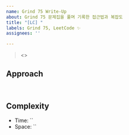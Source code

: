 ```yaml
---
name: Grind 75 Write-Up
about: Grind 75 문제집을 풀며 기록한 접근법과 복잡도
title: "[LC] "
labels: Grind 75, LeetCode ✨
assignees: ''

---
```


> <>

## Approach


<br>

## Complexity

- Time: ``
- Space: ``
